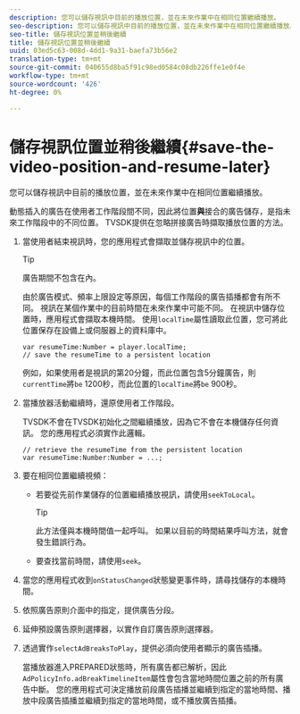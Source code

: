 ```yaml
---
description: 您可以儲存視訊中目前的播放位置，並在未來作業中在相同位置繼續播放。
seo-description: 您可以儲存視訊中目前的播放位置，並在未來作業中在相同位置繼續播放。
seo-title: 儲存視訊位置並稍後繼續
title: 儲存視訊位置並稍後繼續
uuid: 03ed5c63-008d-4dd1-9a31-baefa73b56e2
translation-type: tm+mt
source-git-commit: 040655d8ba5f91c98ed0584c08db226ffe1e0f4e
workflow-type: tm+mt
source-wordcount: '426'
ht-degree: 0%

---
```



# 儲存視訊位置並稍後繼續{#save-the-video-position-and-resume-later}

您可以儲存視訊中目前的播放位置，並在未來作業中在相同位置繼續播放。

動態插入的廣告在使用者工作階段間不同，因此將位置&#x200B;**與**&#x200B;接合的廣告儲存，是指未來工作階段中的不同位置。 TVSDK提供在忽略拼接廣告時擷取播放位置的方法。

1. 當使用者結束視訊時，您的應用程式會擷取並儲存視訊中的位置。

   >[!TIP]
   >
   >廣告期間不包含在內。

   由於廣告模式、頻率上限設定等原因，每個工作階段的廣告插播都會有所不同。 視訊在某個作業中的目前時間在未來作業中可能不同。 在視訊中儲存位置時，應用程式會擷取本機時間。 使用`localTime`屬性讀取此位置，您可將此位置保存在設備上或伺服器上的資料庫中。

   ```
   var resumeTime:Number = player.localTime; 
   // save the resumeTime to a persistent location
   ```

   例如，如果使用者是視訊的第20分鐘，而此位置包含5分鐘廣告，則`currentTime`將`be` 1200秒，而此位置的`localTime`將`be` 900秒。

1. 當播放器活動繼續時，還原使用者工作階段。

   TVSDK不會在TVSDK初始化之間繼續播放，因為它不會在本機儲存任何資訊。 您的應用程式必須實作此邏輯。

   ```
   // retrieve the resumeTime from the persistent location 
   var resumeTime:Number:Number = ...;
   ```

1. 要在相同位置繼續視頻：

   * 若要從先前作業儲存的位置繼續播放視訊，請使用`seekToLocal`。

      >[!TIP]
      >
      >此方法僅與本機時間值一起呼叫。 如果以目前的時間結果呼叫方法，就會發生錯誤行為。

   * 要查找當前時間，請使用`seek`。

1. 當您的應用程式收到`onStatusChanged`狀態變更事件時，請尋找儲存的本機時間。
1. 依照廣告原則介面中的指定，提供廣告分段。
1. 延伸預設廣告原則選擇器，以實作自訂廣告原則選擇器。
1. 透過實作`selectAdBreaksToPlay`，提供必須向使用者顯示的廣告插播。

   當播放器進入PREPARED狀態時，所有廣告都已解析，因此`AdPolicyInfo.adBreakTimelineItem`屬性會包含當地時間位置之前的所有廣告中斷。 您的應用程式可決定播放前段廣告插播並繼續到指定的當地時間、播放中段廣告插播並繼續到指定的當地時間，或不播放廣告插播。
